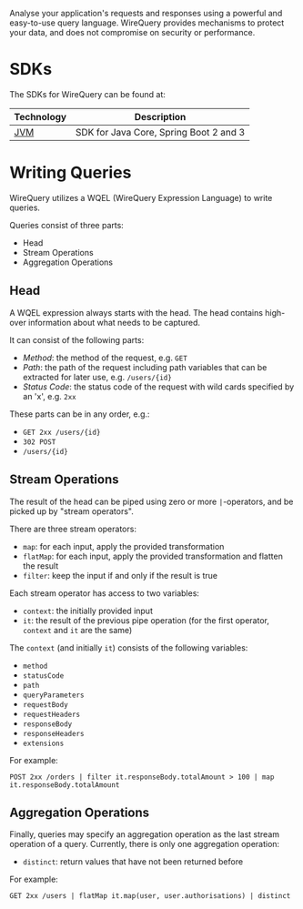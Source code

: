 Analyse your application's requests and responses using a powerful and easy-to-use query language. WireQuery provides
mechanisms to protect your data, and does not compromise on security or performance.

# SDKs

The SDKs for WireQuery can be found at:

| Technology      | Description                            |
|-----------------|----------------------------------------|
| [JVM](/sdk/jvm) | SDK for Java Core, Spring Boot 2 and 3 |

# Writing Queries

WireQuery utilizes a WQEL (WireQuery Expression Language) to write queries.

Queries consist of three parts:

- Head
- Stream Operations
- Aggregation Operations

## Head

A WQEL expression always starts with the head. The head contains high-over information about what needs to be captured.

It can consist of the following parts:

- *Method*: the method of the request, e.g. `GET`
- *Path*: the path of the request including path variables that can be extracted for later use, e.g. `/users/{id}`
- *Status Code*: the status code of the request with wild cards specified by an 'x', e.g. `2xx`

These parts can be in any order, e.g.:

- ```GET 2xx /users/{id}```
- ```302 POST```
- ```/users/{id}```

## Stream Operations

The result of the head can be piped using zero or more `|`-operators, and be picked up by "stream operators".

There are three stream operators:

- `map`: for each input, apply the provided transformation
- `flatMap`: for each input, apply the provided transformation and flatten the result
- `filter`: keep the input if and only if the result is true

Each stream operator has access to two variables:

- `context`: the initially provided input
- `it`: the result of the previous pipe operation (for the first operator, `context` and `it` are the same)

The `context` (and initially `it`) consists of the following variables:

- `method`
- `statusCode`
- `path`
- `queryParameters`
- `requestBody`
- `requestHeaders`
- `responseBody`
- `responseHeaders`
- `extensions`

For example:

```
POST 2xx /orders | filter it.responseBody.totalAmount > 100 | map it.responseBody.totalAmount
```

## Aggregation Operations

Finally, queries may specify an aggregation operation as the last stream operation of a query. Currently, there is only
one aggregation operation:

- `distinct`: return values that have not been returned before

For example:

```
GET 2xx /users | flatMap it.map(user, user.authorisations) | distinct
```
